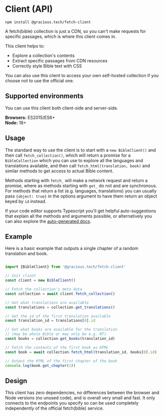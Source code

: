 
<script setup>
import VPButton from 'vitepress/client/theme-default/components/VPButton.vue'
</script>


# Client (API)

`npm install @gracious.tech/fetch-client`

A fetch(bible) collection is just a CDN, so you can't make requests for specific passages, which is where this client comes in.

This client helps to:
 * Explore a collection's contents
 * Extract specific passages from CDN resources
 * Correctly style Bible text with CSS

You can also use this client to access your own self-hosted collection if you choose not to use the official one.

## Supported environments

You can use this client both client-side and server-side.

__Browsers:__ ES2015/ES6+
<br>
__Node:__ 18+


## Usage

The standard way to use the client is to start with a `new BibleClient()` and then call `fetch_collection()`, which will return a promise for a `BibleCollection` which you can use to explore all the languages and translations available, and then call `fetch_html(translation, book)` and similar methods to get access to actual Bible content.

Methods starting with `fetch_` will make a network request and return a promise, where as methods starting with `get_` do not and are synchronous. For methods that return a list (e.g. languages, translations) you can usually pass `{object: true}` in the options argument to have them return an object keyed by `id` instead.

If your code editor supports Typescript you'll get helpful auto-suggestions that explain all the methods and arguments possible, or alternatively you can also explore the [auto-generated docs](api/classes/client.BibleClient.html).


## Example

Here is a basic example that outputs a single chapter of a random translation and book.

```typescript

import {BibleClient} from '@gracious.tech/fetch-client'

// Init client
const client = new BibleClient()

// Fetch the collection's meta data
const collection = await client.fetch_collection()

// Get what translations are available
const translations = collection.get_translations()

// Get the id of the first translation available
const translation_id = translations[0].id

// Get what books are available for the translation
// (may be whole Bible or may only be e.g. NT)
const books = collection.get_books(translation_id)

// Fetch the contents of the first book as HTML
const book = await collection.fetch_html(translation_id, books[0].id)

// Output the HTML of the first chapter of the book
console.log(book.get_chapter(1))

```

<VPButton href='/access/client/example/' text="See more detailed example" theme='alt'></VPButton>


## Design
This client has zero dependencies, no differences between the browser and Node versions (no unused code), and is overall very small and fast. It only connects to the endpoints you specify so can be used completely independently of the official fetch(bible) service.
